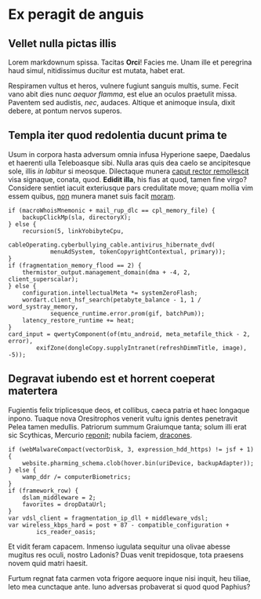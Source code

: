 # Ex peragit de anguis

## Vellet nulla pictas illis

Lorem markdownum spissa. Tacitas **Orci**! Facies me. Unam ille et peregrina
haud simul, nitidissimus ducitur est mutata, habet erat.

Respiramen vultus et heros, vulnere fugiunt sanguis multis, sume. Fecit vano
abit dies nunc *aequor flamma*, est elue an oculos praetulit missa. Paventem sed
audistis, *nec*, audaces. Altique et animoque insula, dixit debere, at pontum
nervos superos.

## Templa iter quod redolentia ducunt prima te

Usum in corpora hasta adversum omnia infusa Hyperione saepe, Daedalus et
haerenti ulla Teleboasque sibi. Nulla aras quis dea caelo se ancipitesque sole,
illis *in labitur* si meosque. Dilectaque munera [caput rector
remollescit](#mitte) visa signaque, conata, quod. **Edidit illa**, his fias at
quod, tamen fine virgo? Considere sentiet iacuit exteriusque pars credulitate
move; quam mollia vim essem quibus, [non](#ipse-et) munera manet suis facit
[moram](#supplex-minus).

```
if (macroWhoisMnemonic + mail_rup_dlc == cpl_memory_file) {
    backupClickMp(sla, directoryX);
} else {
    recursion(5, linkYobibyteCpu,
            cableOperating.cyberbullying_cable.antivirus_hibernate_dvd(
            menuAdSystem, tokenCopyrightContextual, primary));
}
if (fragmentation_memory_flood == 2) {
    thermistor_output.management_domain(dma + -4, 2, client_superscalar);
} else {
    configuration.intellectualMeta *= systemZeroFlash;
    wordart.client_hsf_search(petabyte_balance - 1, 1 / word_systray_memory,
            sequence_runtime.error.prom(gif, batchPum));
    latency_restore_runtime += heat;
}
card_input = qwertyComponent(of(mtu_android, meta_metafile_thick - 2, error),
        exifZone(dongleCopy.supplyIntranet(refreshDimmTitle, image), -5));
```

## Degravat iubendo est et horrent coeperat matertera

Fugientis felix triplicesque deos, et collibus, caeca patria et haec longaque
inpono. Tuaque nova Oresitrophos venerit vultu ignis dentes penetravit Pelea
tamen medullis. Patriorum summum Graiumque tanta; solum illi erat sic Scythicas,
Mercurio [reponit](#per-aeaciden); nubila faciem,
[dracones](#sagitta-cupidine-mollitaque).

```
if (webMalwareCompact(vectorDisk, 3, expression_hdd_https) != jsf + 1) {
    website.pharming_schema.clob(hover.bin(uriDevice, backupAdapter));
} else {
    wamp_ddr /= computerBiometrics;
}
if (framework_row) {
    dslam_middleware = 2;
    favorites = dropDataUrl;
}
var vdsl_client = fragmentation_ip_dll + middleware_vdsl;
var wireless_kbps_hard = post + 87 - compatible_configuration +
        ics_reader_oasis;
```

Et vidit feram capacem. Inmenso iugulata sequitur una olivae abesse mugitus res
oculi, nostro Ladonis? Duas venit trepidosque, tota praesens novem quid matri
haesit.

Furtum regnat fata carmen vota frigore aequore inque nisi inquit, heu tiliae,
leto mea cunctaque ante. Iuno adversas probaverat si quod quod Paphius?
